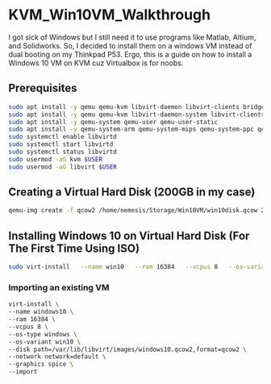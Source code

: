 # KVM_Win10VM_Walkthrough

I got sick of Windows but I still need it to use programs like Matlab, Altium, and Solidworks. So, I decided to install them on a windows VM instead of dual booting on my Thinkpad P53. Ergo, this is a guide on how to install a Windows 10 VM on KVM cuz Virtualbox is for noobs. 

## Prerequisites
```bash
sudo apt install -y qemu qemu-kvm libvirt-daemon libvirt-clients bridge-utils virt-manager
sudo apt install -y qemu qemu-kvm libvirt-daemon-system libvirt-clients bridge-utils virt-manager virtinst cpu-checker
sudo apt install -y qemu-system qemu-user qemu-user-static
sudo apt install -y qemu-system-arm qemu-system-mips qemu-system-ppc qemu-system-sparc qemu-system-x86
sudo systemctl enable libvirtd
sudo systemctl start libvirtd
sudo systemctl status libvirtd
sudo usermod -aG kvm $USER
sudo usermod -aG libvirt $USER
```

## Creating a Virtual Hard Disk (200GB in my case)
```bash
qemu-img create -f qcow2 /home/nemesis/Storage/Win10VM/win10disk.qcow 200G
```

## Installing Windows 10 on Virtual Hard Disk (For The First Time Using ISO)
```bash
sudo virt-install   --name win10   --ram 16384   --vcpus 8   --os-variant win10   --disk path=/home/nemesis/Storage/Win10VM/win10_disk.qcow2,format=qcow2,size=200   --cdrom /home/nemesis/Downloads/en-us_windows_10_consumer_editions_version_21h2_x64_dvd_6cfdb144.iso   --network network=default   --graphics spice
```

### Importing an existing VM

```bash
virt-install \
--name windows10 \
--ram 16384 \
--vcpus 8 \
--os-type windows \
--os-variant win10 \
--disk path=/var/lib/libvirt/images/windows10.qcow2,format=qcow2 \
--network network=default \
--graphics spice \
--import
```
